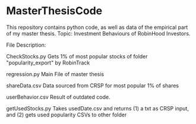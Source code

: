 # MasterThesisCode
This repository contains python code, as well as data of the empirical part of my master thesis. Topic: Investment Behaviours of RobinHood Investors.

File Description: 

CheckStocks.py
Gets 1% of most popular stocks of folder "popularity_export" by RobinTrack

regression.py
Main File of master thesis 

shareData.csv 
Data sourced from CRSP for most popular 1% of shares

userBehavior.csv
Result of outdated code. 

getUsedStocks.py
Takes usedDate.csv and returns (1) a txt as CRSP input, and (2) gets used popularity CSVs to other folder
